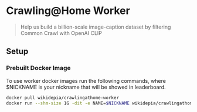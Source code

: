 # Crawling@Home Worker

> Help us build a billion-scale image-caption dataset by filtering Common Crawl with OpenAI CLIP

## Setup

### Prebuilt Docker Image

To use worker docker images run the following commands, where $NICKNAME is your nickname that will be showed in leaderboard.

```bash
docker pull wikidepia/crawlingathome-worker
docker run --shm-size 1G -dit -e NAME=$NICKNAME wikidepia/crawlingathome-worker
```
